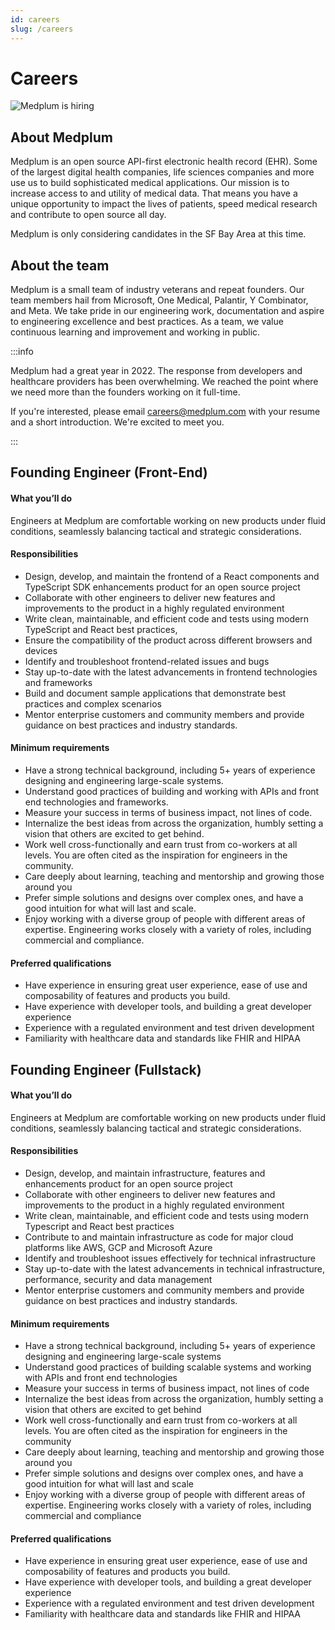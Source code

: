 ```yaml
---
id: careers
slug: /careers
---
```


# Careers

![Medplum is hiring](/img/hiring.webp)

## About Medplum

Medplum is an open source API-first electronic health record (EHR). Some of the largest digital health companies, life sciences companies and more use us to build sophisticated medical applications. Our mission is to increase access to and utility of medical data. That means you have a unique opportunity to impact the lives of patients, speed medical research and contribute to open source all day.

Medplum is only considering candidates in the SF Bay Area at this time.

## About the team

Medplum is a small team of industry veterans and repeat founders. Our team members hail from Microsoft, One Medical, Palantir, Y Combinator, and Meta. We take pride in our engineering work, documentation and aspire to engineering excellence and best practices. As a team, we value continuous learning and improvement and working in public.

:::info

Medplum had a great year in 2022. The response from developers and healthcare providers has been overwhelming. We reached the point where we need more than the founders working on it full-time.

If you're interested, please email careers@medplum.com with your resume and a short introduction. We're excited to meet you.

:::

## Founding Engineer (Front-End)

#### What you’ll do

Engineers at Medplum are comfortable working on new products under fluid conditions, seamlessly balancing tactical and strategic considerations.

#### Responsibilities

- Design, develop, and maintain the frontend of a React components and TypeScript SDK enhancements product for an open source project
- Collaborate with other engineers to deliver new features and improvements to the product in a highly regulated environment
- Write clean, maintainable, and efficient code and tests using modern TypeScript and React best practices,
- Ensure the compatibility of the product across different browsers and devices
- Identify and troubleshoot frontend-related issues and bugs
- Stay up-to-date with the latest advancements in frontend technologies and frameworks
- Build and document sample applications that demonstrate best practices and complex scenarios
- Mentor enterprise customers and community members and provide guidance on best practices and industry standards.

#### Minimum requirements

- Have a strong technical background, including 5+ years of experience designing and engineering large-scale systems.
- Understand good practices of building and working with APIs and front end technologies and frameworks.
- Measure your success in terms of business impact, not lines of code.
- Internalize the best ideas from across the organization, humbly setting a vision that others are excited to get behind.
- Work well cross-functionally and earn trust from co-workers at all levels. You are often cited as the inspiration for engineers in the community.
- Care deeply about learning, teaching and mentorship and growing those around you
- Prefer simple solutions and designs over complex ones, and have a good intuition for what will last and scale.
- Enjoy working with a diverse group of people with different areas of expertise. Engineering works closely with a variety of roles, including commercial and compliance.

#### Preferred qualifications

- Have experience in ensuring great user experience, ease of use and composability of features and products you build.
- Have experience with developer tools, and building a great developer experience
- Experience with a regulated environment and test driven development
- Familiarity with healthcare data and standards like FHIR and HIPAA

## Founding Engineer (Fullstack)

#### What you’ll do

Engineers at Medplum are comfortable working on new products under fluid conditions, seamlessly balancing tactical and strategic considerations.

#### Responsibilities

- Design, develop, and maintain infrastructure, features and enhancements product for an open source project
- Collaborate with other engineers to deliver new features and improvements to the product in a highly regulated environment
- Write clean, maintainable, and efficient code and tests using modern Typescript and React best practices
- Contribute to and maintain infrastructure as code for major cloud platforms like AWS, GCP and Microsoft Azure
- Identify and troubleshoot issues effectively for technical infrastructure
- Stay up-to-date with the latest advancements in technical infrastructure, performance, security and data management
- Mentor enterprise customers and community members and provide guidance on best practices and industry standards.

#### Minimum requirements

- Have a strong technical background, including 5+ years of experience designing and engineering large-scale systems
- Understand good practices of building scalable systems and working with APIs and front end technologies
- Measure your success in terms of business impact, not lines of code
- Internalize the best ideas from across the organization, humbly setting a vision that others are excited to get behind
- Work well cross-functionally and earn trust from co-workers at all levels. You are often cited as the inspiration for engineers in the community
- Care deeply about learning, teaching and mentorship and growing those around you
- Prefer simple solutions and designs over complex ones, and have a good intuition for what will last and scale
- Enjoy working with a diverse group of people with different areas of expertise. Engineering works closely with a variety of roles, including commercial and compliance

#### Preferred qualifications

- Have experience in ensuring great user experience, ease of use and composability of features and products you build.
- Have experience with developer tools, and building a great developer experience
- Experience with a regulated environment and test driven development
- Familiarity with healthcare data and standards like FHIR and HIPAA

